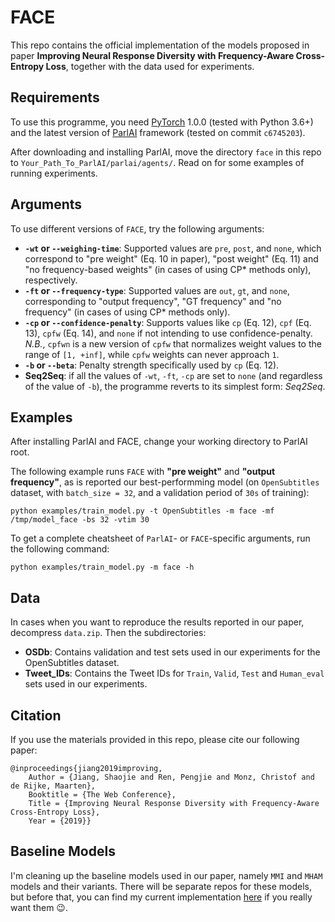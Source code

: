 # FACE

This repo contains the official implementation of the models proposed
in paper **Improving Neural Response Diversity with Frequency-Aware
Cross-Entropy Loss**, together with the data used for experiments.

## Requirements

To use this programme, you need [PyTorch](https://pytorch.org/) 1.0.0
(tested with Python 3.6+) and the latest version of
[ParlAI](https://github.com/facebookresearch/ParlAI) framework (tested
on commit `c6745203`).

After downloading and installing ParlAI, move the directory `face` in
this repo to `Your_Path_To_ParlAI/parlai/agents/`.  Read on for some
examples of running experiments.

## Arguments

To use different versions of `FACE`, try the following arguments:

- **`-wt` or `--weighing-time`**: Supported values are `pre`, `post`, and `none`, which correspond to "pre weight" (Eq. 10 in paper), "post weight" (Eq. 11) and "no frequency-based weights" (in cases of using CP* methods only), respectively.
- **`-ft` or `--frequency-type`**: Supported values are `out`, `gt`, and `none`, corresponding to "output frequency", "GT frequency" and "no frequency" (in cases of using CP* methods only).
- **`-cp` or `--confidence-penalty`**: Supports values like `cp` (Eq. 12), `cpf` (Eq. 13), `cpfw` (Eq. 14), and `none` if not intending to use confidence-penalty. *N.B.*, `cpfwn` is a new version of `cpfw` that normalizes weight values to the range of `[1, +inf]`, while `cpfw` weights can never approach `1`.
- **`-b` or `--beta`**: Penalty strength specifically used by `cp` (Eq. 12).
- **Seq2Seq**: if all the values of `-wt`, `-ft`, `-cp` are set to `none` (and regardless of the value of `-b`), the programme reverts to its simplest form: _Seq2Seq_.

## Examples

After installing ParlAI and FACE, change your working directory to ParlAI root.

The following example runs `FACE` with **"pre weight"** and **"output frequency"**, as is reported our best-performming model (on `OpenSubtitles` dataset, with `batch_size = 32`, and a validation period of `30s` of training):
```
python examples/train_model.py -t OpenSubtitles -m face -mf /tmp/model_face -bs 32 -vtim 30
```

To get a complete cheatsheet of `ParlAI`- or `FACE`-specific arguments, run the following command:
```
python examples/train_model.py -m face -h
```

## Data

In cases when you want to reproduce the results reported in our paper,
decompress `data.zip`. Then the subdirectories:

- **OSDb**: Contains validation and test sets used in our experiments for the OpenSubtitles dataset.
- **Tweet_IDs**: Contains the Tweet IDs for `Train`, `Valid`, `Test` and `Human_eval` sets used in our experiments.

## Citation

If you use the materials provided in this repo, please cite our
following paper:

```
@inproceedings{jiang2019improving,
	Author = {Jiang, Shaojie and Ren, Pengjie and Monz, Christof and de Rijke, Maarten},
	Booktitle = {The Web Conference},
	Title = {Improving Neural Response Diversity with Frequency-Aware Cross-Entropy Loss},
	Year = {2019}}
```

## Baseline Models

I'm cleaning up the baseline models used in our paper, namely `MMI`
and `MHAM` models and their variants. There will be separate repos for
these models, but before that, you can find my current implementation
[here](https://github.com/ShaojieJiang/FACE_orig) if you really want them :wink:.
